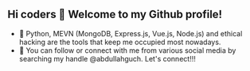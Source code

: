 ## Hi coders 👋 Welcome to my Github profile!

- 🌱 Python, MEVN (MongoDB, Express.js, Vue.js, Node.js) and ethical hacking are the tools that keep me occupied most nowadays.
- 👯 You can follow or connect with me from various social media by searching my handle @abdullahguch. Let's connect!!!
